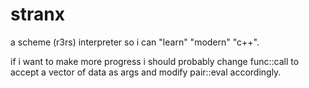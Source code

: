 # stranx
a scheme (r3rs) interpreter so i can "learn" "modern" "c++".

if i want to make more progress i should probably change func::call to accept a vector of data as args and modify pair::eval accordingly.
